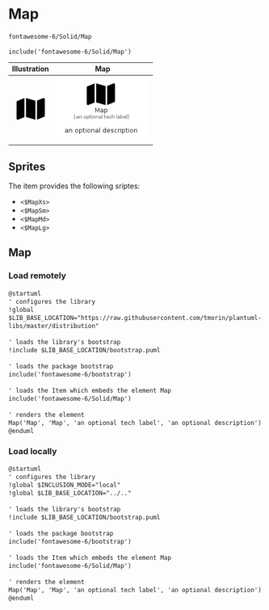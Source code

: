 # Map


```text
fontawesome-6/Solid/Map
```

```text
include('fontawesome-6/Solid/Map')
```



| Illustration | Map |
| :---: | :---: |
| ![illustration for Illustration](../../fontawesome-6/Solid/Map.png) | ![illustration for Map](../../fontawesome-6/Solid/Map.Local.png) |



## Sprites
The item provides the following sriptes:

- `<$MapXs>`
- `<$MapSm>`
- `<$MapMd>`
- `<$MapLg>`





## Map

### Load remotely
```plantuml
@startuml
' configures the library
!global $LIB_BASE_LOCATION="https://raw.githubusercontent.com/tmorin/plantuml-libs/master/distribution"

' loads the library's bootstrap
!include $LIB_BASE_LOCATION/bootstrap.puml

' loads the package bootstrap
include('fontawesome-6/bootstrap')

' loads the Item which embeds the element Map
include('fontawesome-6/Solid/Map')

' renders the element
Map('Map', 'Map', 'an optional tech label', 'an optional description')
@enduml
```

### Load locally
```plantuml
@startuml
' configures the library
!global $INCLUSION_MODE="local"
!global $LIB_BASE_LOCATION="../.."

' loads the library's bootstrap
!include $LIB_BASE_LOCATION/bootstrap.puml

' loads the package bootstrap
include('fontawesome-6/bootstrap')

' loads the Item which embeds the element Map
include('fontawesome-6/Solid/Map')

' renders the element
Map('Map', 'Map', 'an optional tech label', 'an optional description')
@enduml
```

